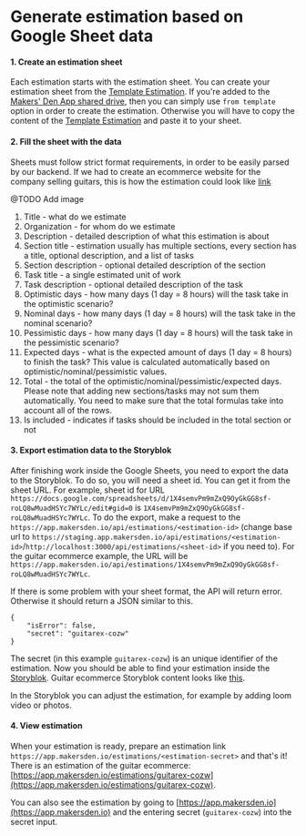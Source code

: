 # Generate estimation based on Google Sheet data

#### 1. Create an estimation sheet

Each estimation starts with the estimation sheet. You can create your estimation sheet from the [Template Estimation](https://docs.google.com/spreadsheets/d/1-LS9Nz0pVSRI-SzNmAYGasjlWFmbHxM5Z7gAg0bjulI/edit#gid=0). If you're added to the [Makers' Den App shared drive](https://drive.google.com/drive/u/0/folders/0AMa-Ta1Xov41Uk9PVA), then you can simply use `from template` option in order to create the estimation. Otherwise you will have to copy the content of the [Template Estimation](https://docs.google.com/spreadsheets/d/1-LS9Nz0pVSRI-SzNmAYGasjlWFmbHxM5Z7gAg0bjulI/edit#gid=0) and paste it to your sheet.

#### 2. Fill the sheet with the data

Sheets must follow strict format requirements, in order to be easily parsed by our backend. If we had to create an ecommerce website for the company selling guitars, this is how the estimation could look like [link](https://docs.google.com/spreadsheets/d/1X4semvPm9mZxQ9OyGkGG8sf-roLQ8wMuadHSYc7WYLc/edit#gid=0)

@TODO Add image

1. Title - what do we estimate
2. Organization - for whom do we estimate
3. Description - detailed description of what this estimation is about
4. Section title - estimation usually has multiple sections, every section has a title, optional description, and a list of tasks
5. Section description - optional detailed description of the section
6. Task title - a single estimated unit of work
7. Task description - optional detailed description of the task
8. Optimistic days - how many days (1 day = 8 hours) will the task take in the optimistic scenario?
9. Nominal days - how many days (1 day = 8 hours) will the task take in the nominal scenario?
10. Pessimistic days - how many days (1 day = 8 hours) will the task take in the pessimistic scenario?
11. Expected days - what is the expected amount of days (1 day = 8 hours) to finish the task? This value is calculated automatically based on optimistic/nominal/pessimistic values.
12. Total - the total of the optimistic/nominal/pessimistic/expected days. Please note that adding new sections/tasks may not sum them automatically. You need to make sure that the total formulas take into account all of the rows. 
13. Is included - indicates if tasks should be included in the total section or not

#### 3. Export estimation data to the Storyblok

After finishing work inside the Google Sheets, you need to export the data to the Storyblok. To do so, you will need a sheet id. You can get it from the sheet URL. For example, sheet id for URL `https://docs.google.com/spreadsheets/d/1X4semvPm9mZxQ9OyGkGG8sf-roLQ8wMuadHSYc7WYLc/edit#gid=0` is `1X4semvPm9mZxQ9OyGkGG8sf-roLQ8wMuadHSYc7WYLc`. To do the export, make a request to the `https://app.makersden.io/api/estimations/<estimation-id>` (change base url to `https://staging.app.makersden.io/api/estimations/<estimation-id>`/`http://localhost:3000/api/estimations/<sheet-id>` if you need to). For the guitar ecommerce example, the URL will be `https://app.makersden.io/api/estimations/1X4semvPm9mZxQ9OyGkGG8sf-roLQ8wMuadHSYc7WYLc`.

If there is some problem with your sheet format, the API will return error. Otherwise it should return a JSON similar to this.

```
{
    "isError": false,
    "secret": "guitarex-cozw"
}
```

The secret  (in this example `guitarex-cozw`) is an unique identifier of the estimation. Now you should be able to find your estimation inside the [Storyblok](https://app.storyblok.com/#/me/spaces/190168/stories/0/0/index/0?currentPage=1&perPage=25). Guitar ecommerce Storyblok content looks like [this](https://app.storyblok.com/#/me/spaces/190168/stories/0/0/270910923). 

In the Storyblok you can adjust the estimation, for example by adding loom video or photos.

#### 4. View estimation

When your estimation is ready, prepare an estimation link `https://app.makersden.io/estimations/<estimation-secret>` and that's it! There is an estimation of the guitar ecommerce: [https://app.makersden.io/estimations/guitarex-cozw](https://app.makersden.io/estimations/guitarex-cozw).

You can also see the estimation by going to [https://app.makersden.io](https://app.makersden.io) and the entering secret (`guitarex-cozw`) into the secret
input.
